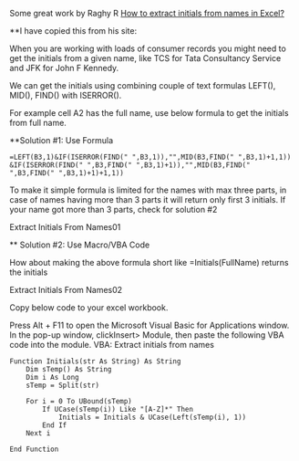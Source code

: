 Some great work by Raghy R
[How to extract initials from names in Excel?](http://quadexcel.com/how-to-extract-initials-from-names-in-excel/)





**I have copied this from his site:

When you are working with loads of consumer records you might need to get the initials from a given name, like TCS for Tata Consultancy Service and JFK for John F Kennedy.

We can get the initials using combining couple of text formulas LEFT(), MID(), FIND() with ISERROR().

For example cell A2 has the full name, use below formula to get the initials from full name.

**Solution #1: Use Formula
```
=LEFT(B3,1)&IF(ISERROR(FIND(" ",B3,1)),"",MID(B3,FIND(" ",B3,1)+1,1))
&IF(ISERROR(FIND(" ",B3,FIND(" ",B3,1)+1)),"",MID(B3,FIND(" ",B3,FIND(" ",B3,1)+1)+1,1))
```
To make it simple formula is limited for the names with max three parts, in case of names having more than 3 parts it will return only first 3 initials. If your name got more than 3 parts, check for solution #2

Extract Initials From Names01

** Solution #2: Use Macro/VBA Code

How about making the above formula short like =Initials(FullName) returns the initials

Extract Initials From Names02

Copy below code to your excel workbook.

Press Alt + F11 to open the Microsoft Visual Basic for Applications window.
In the pop-up window, clickInsert> Module, then paste the following VBA code into the module.
VBA: Extract initials from names
```
Function Initials(str As String) As String
    Dim sTemp() As String
    Dim i As Long
    sTemp = Split(str)
    
    For i = 0 To UBound(sTemp)
        If UCase(sTemp(i)) Like "[A-Z]*" Then
            Initials = Initials & UCase(Left(sTemp(i), 1))
        End If
    Next i

End Function
```
